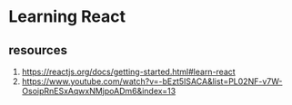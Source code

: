 # Learning React


## resources
1. https://reactjs.org/docs/getting-started.html#learn-react
2. https://www.youtube.com/watch?v=-bEzt5ISACA&list=PL02NF-v7W-OsoipRnESxAqwxNMjpoADm6&index=13


